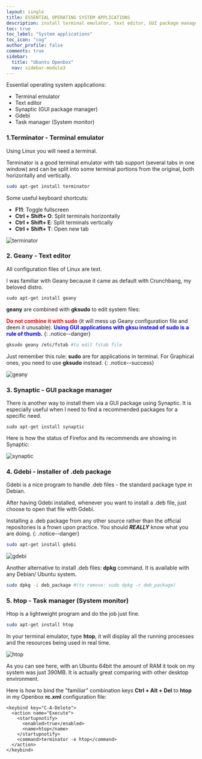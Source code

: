 ```yaml
---
layout: single
title: ESSENTIAL OPERATING SYSTEM APPLICATIONS
description: install terminal emulator, text editor, GUI package manager, task manager.
toc: true
toc_label: "System applications"
toc_icon: "cog"
author_profile: false
comments: true
sidebar:
  title: "Ubuntu Openbox"
  nav: sidebar-module3
---
```


Essential operating system applications:
  + Terminal emulator
  + Text editor
  + Synaptic (GUI package manager)
  + Gdebi
  + Task manager (System monitor)

### 1.Terminator - Terminal emulator

Using Linux you will need a terminal. 

Terminator is a good terminal emulator with tab support (several tabs in one window) and can be split into some terminal portions from the original, both horizontally and vertically.
```bash
sudo apt-get install terminator
```
Some useful keyboard shortcuts:
* **F11**: Toggle fullscreen
* **Ctrl + Shift+ O**: Split terminals horizontally
* **Ctrl + Shift+ E**: Split terminals vertically
* **Ctrl + Shift+ T**: Open new tab

![terminator]({{site.baseurl}}/images/Terminal_split.jpg)

### 2. Geany - Text editor

All configuration files of Linux are text.

I was familiar with Geany because it came as default with Crunchbang, my beloved distro. 

```
sudo apt-get install geany
```

**geany** are combined with **gksudo** to edit system files:

<span style="color:red">**Do not combine it with sudo**</span> (it will mess up Geany configuration file and deem it unusable). <span style="color:blue">**Using GUI applications with gksu instead of sudo is a rule of thumb.**</span>
{: .notice--danger}

```bash
gksudo geany /etc/fstab #to edit fstab file
```

Just remember this rule: **sudo** are for applications in terminal. For Graphical ones, you need to use **gksudo** instead.
{: .notice--success}

![geany]({{site.baseurl}}/images/Geany.png)

### 3. Synaptic - GUI package manager

There is another way to install them via a GUI package using Synaptic.
It is especially useful when I need to find a recommended packages for a specific need. 

```
sudo apt-get install synaptic
```

Here is how the status of Firefox and its recommends are showing in Synaptic:

![synaptic]({{site.baseurl}}/images/Synaptic-package-manager.jpg)


### 4. Gdebi - installer of .deb package

Gdebi is a nice program to handle .deb files - the standard package type in Debian. 

After having Gdebi installed, whenever you want to install a .deb file, just choose to open that file with Gdebi.

Installing a .deb package from any other source rather than the official repositories is a frown upon practice. You should ***REALLY*** know what you are doing.
{: .notice--danger}

```bash
sudo apt-get install gdebi
```
![gdebi]({{site.baseurl}}/images/gdebi.png)

Another alternative to install .deb files: **dpkg** command. It is available with any Debian/ Ubuntu system.
```bash
sudo dpkg -i deb_package #(to remove: sudo dpkg -r deb_package)
```

### 5. htop - Task manager (System monitor)

Htop is a lightweight program and do the job just fine.
```bash
sudo apt-get install htop
``` 
In your terminal emulator, type **htop**, it will display all the running processes and the resources being used in real time.

![htop]({{site.baseurl}}/images/htop.png)

As you can see here, with an Ubuntu 64bit the amount of RAM it took on my system was just 390MB. It is actually great comparing with other desktop environment.

Here is how to bind the "familiar" combination keys **Ctrl + Alt + Del** to **htop** in my Openbox **rc.xml** configuration file:
```
<keybind key="C-A-Delete">
  <action name="Execute">
    <startupnotify>
      <enabled>true</enabled>
      <name>htop</name>
    </startupnotify>
    <command>terminator -e htop</command>
  </action>
</keybind>
```

